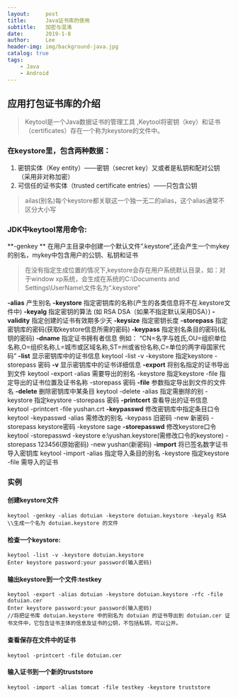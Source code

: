```yaml
---
layout:     post
title:      Java证书库的使用
subtitle:   加密与混淆
date:       2019-1-8
author:     Lee
header-img: img/background-java.jpg
catalog: true
tags:
    - Java
    - Android
---
```


## 应用打包证书库的介绍

> Keytool是一个Java数据证书的管理工具 ,Keytool将密钥（key）和证书（certificates）存在一个称为keystore的文件中。

### 在keystore里，包含两种数据：

1. 密钥实体（Key entity）——密钥（secret key）又或者是私钥和配对公钥（采用非对称加密） 
2. 可信任的证书实体（trusted certificate entries）——只包含公钥

> ailas(别名)每个keystore都关联这一个独一无二的alias，这个alias通常不区分大小写

### JDK中keytool常用命令:

**-genkey ** 在用户主目录中创建一个默认文件”.keystore”,还会产生一个mykey的别名，mykey中包含用户的公钥、私钥和证书 
> 在没有指定生成位置的情况下,keystore会存在用户系统默认目录，如：对于window xp系统，会生成在系统的C:\Documents and Settings\UserName\文件名为“.keystore”

**-alias** 产生别名 
**-keystore** 指定密钥库的名称(产生的各类信息将不在.keystore文件中) 
**-keyalg** 指定密钥的算法 (如 RSA DSA（如果不指定默认采用DSA）) 
**-validity** 指定创建的证书有效期多少天 
**-keysize** 指定密钥长度 
**-storepass** 指定密钥库的密码(获取keystore信息所需的密码) 
**-keypass** 指定别名条目的密码(私钥的密码) 
**-dname** 指定证书拥有者信息 例如： “CN=名字与姓氏,OU=组织单位名称,O=组织名称,L=城市或区域名称,ST=州或省份名称,C=单位的两字母国家代码” 
**-list** 显示密钥库中的证书信息 keytool -list -v -keystore 指定keystore -storepass 密码 
**-v** 显示密钥库中的证书详细信息 
**-export** 将别名指定的证书导出到文件 keytool -export -alias 需要导出的别名 -keystore 指定keystore -file 指定导出的证书位置及证书名称 -storepass 密码 
**-file** 参数指定导出到文件的文件名 
**-delete** 删除密钥库中某条目 keytool -delete -alias 指定需删除的别 -keystore 指定keystore -storepass 密码 
**-printcert** 查看导出的证书信息 keytool -printcert -file yushan.crt 
**-keypasswd** 修改密钥库中指定条目口令 keytool -keypasswd -alias 需修改的别名 -keypass 旧密码 -new 新密码 -storepass keystore密码 -keystore sage 
**-storepasswd** 修改keystore口令 keytool -storepasswd -keystore e:\yushan.keystore(需修改口令的keystore) -storepass 123456(原始密码) -new yushan(新密码) 
**-import** 将已签名数字证书导入密钥库 keytool -import -alias 指定导入条目的别名 -keystore 指定keystore -file 需导入的证书


### 实例

#### 创建keystore文件
```
keytool -genkey -alias dotuian -keystore dotuian.keystore -keyalg RSA 
\\生成一个名为 dotuian.keystore 的文件
```

#### 检查一个keystore:
```
keytool -list -v -keystore dotuian.keystore
Enter keystore password:your password(输入密码) 
```

#### 输出keystore到一个文件:testkey
```
keytool -export -alias dotuian -keystore dotuian.keystore -rfc -file dotuian.cer 
Enter keystore password:your password(输入密码) 
//将把证书库 dotuian.keystore 中的别名为 dotuian 的证书导出到 dotuian.cer 证书文件中，它包含证书主体的信息及证书的公钥，不包括私钥，可以公开。
```

#### 查看保存在文件中的证书
```
keytool -printcert -file dotuian.cer
```

#### 输入证书到一个新的truststore
```
keytool -import -alias tomcat -file testkey -keystore truststore
```